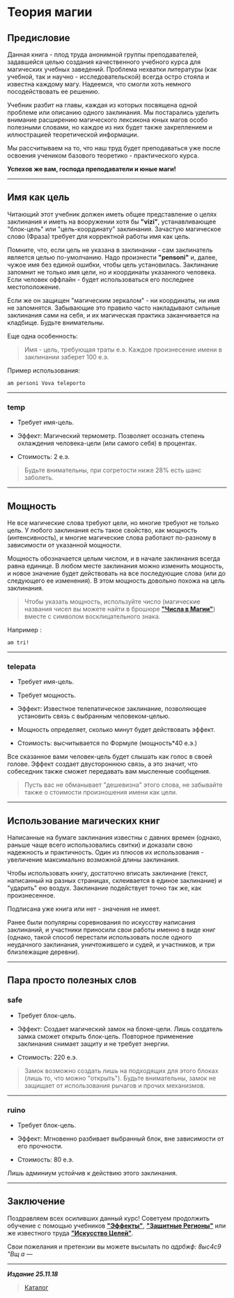 # Теория магии #

## Предисловие ##

Данная книга - плод труда анонимной группы преподавателей, задавшейся целью создания качественного учебного курса для магических учебных заведений. Проблема нехватки литературы (как учебной, так и научно - исследовательской) всегда остро стояла и известна каждому магу. Надеемся, что смогли хоть немного посодействовать ее решению.

Учебник разбит на главы, каждая из которых посвящена одной проблеме или описанию одного заклинания. Мы постарались уделить внимание расширению магического лексикона юных магов особо полезными словами, но каждое из них будет также закреплением и иллюстрацией теоретической информации.

Мы рассчитываем на то, что наш труд будет преподаваться уже после освоения учеником базового теоретико - практического курса.

**Успехов же вам, господа преподаватели и юные маги!**

***

## Имя как цель ##

Читающий этот учебник должен иметь общее представление о целях заклинания и иметь на вооружении хотя бы **"vizi"**, устанавливающее "блок-цель" или "цель-координату" заклинания. Зачастую магическое слово (Фраза) требует для корректной работы имя как цель.

Помните, что, если цель не указана в заклинании - сам заклинатель является целью по-умолчанию. Надо произнести **"pensoni"** и, далее, чужое имя без единой ошибки, чтобы цель установилась. Заклинание запомнит не только имя цели, но и координаты указанного человека. Если человек оффлайн - будет использоваться его последнее местоположение.

Если же он защищен "магическим зеркалом" - ни координаты, ни имя не запомнятся. Забывающие это правило часто накладывают сильные заклинания сами на себя, и их магическая практика заканчивается на кладбище. Будьте внимательны.

Еще одна особенность:

>Имя - цель, требующая траты е.э. Каждое произнесение имени в заклинании заберет  100 е.э.

Пример использования:

```cadabra
am personi Vova teleporto
```

***

### **temp** ###

* Требует имя-цель.

* Эффект: Магический термометр. Позволяет осознать степень охлаждения человека-цели (или самого себя) в процентах.

* Стоимость: 2 е.э.

>Будьте внимательны, при согретости ниже 28% есть шанс заболеть.

***

## Мощность ##

Не все магические слова требуют цели, но многие требуют не только цель. У любого заклинания есть такое свойство, как мощность (интенсивность), и многие магические слова работают по-разному в зависимости от указанной мощности.

Мощность обозначается целым числом, и в начале заклинания всегда равна единице. В любом месте заклинания можно изменить мощность, и новое значение будет действовать на все последующие слова (или до следующего ее изменения). В этом мощность довольно похожа на цель заклинания.

>Чтобы указать мощность, используйте число (магические названия чисел вы можете найти в брошюре [**"Числа в Магии"**](../Числа_в_магии/Числа_в_магии.md)) вместе с символом восклицательного знака.

Например :

```cadabra
am tri!
```

***

### telepata ###

* Требует имя-цель.

* Требует мощность.

* Эффект: Известное телепатическое заклинание, позволяющее установить связь с выбранным человеком-целью.

* Мощность определяет, сколько минут будет действовать эффект.

* Стоимость: высчитывается по Формуле (мощность*40 е.э.)

Все сказанное вами человек-цель будет слышать как голос в своей голове. Эффект создает двустороннюю связь, а это значит, что собеседник также сможет передавать вам мысленные сообщения.

>Пусть вас не обманывает "дешевизна" этого слова, не забывайте также о стоимости произношения имени как цели.

***

## Использование магических книг ##

Написанные на бумаге заклинания известны с давних времен (однако, раньше чаще всего использовались свитки) и доказали свою надежность и практичность. Один из плюсов их использования - увеличение максимально возможной длины заклинания.

Чтобы использовать книгу, достаточно вписать заклинание (текст, написанный на разных страницах, склеивается в единое заклинание) и "ударить" ею воздух. Заклинание подействует точно так же, как произнесенное.

Подписана уже книга или нет - значения не имеет.

Ранее были популярны соревнования по искусству написания заклинаний, и участники приносили свои работы именно в виде книг (однако, такой способ перестали использовать после одного неудачного заклинания, уничтожившего и судей, и участников, и три близлежащие деревни).

***

## Пара просто полезных слов ##

### **safe** ###

* Требует блок-цель.

* Эффект: Создает магический замок на блоке-цели. Лишь создатель замка сможет открыть блок-цель. Повторное применение заклинания снимает защиту и не требует энергии.

* Стоимость: 220 е.э.

>Замок возможно создать лишь на подходящих для этого блоках (лишь то, что можно "открыть"). Будьте внимательны, замок не защищает от использования рычагов и прочих механизмов.

***

### **ruino** ###

* Требует блок-цель.

* Эффект: Мгновенно разбивает выбранный блок, вне зависимости от его прочности.

* Стоимость: 80 е.э.

Лишь админиум устойчив к действию этого заклинания.

***

## Заключение ##

Поздравляем всех осиливших данный курс! Советуем продолжить обучение с помощью учебников [**"Эффекты"**](../Эффекты/Эффекты.md), [**"Защитные Регионы"**](../Защитные_регионы/Защитные_регионы.md) или же известного труда [**"Искусство Целей"**](../Искусство_Целей/Искусство_Целей.md).

Свои пожелания и претензии вы можете высылать по *адрбжф: 8ыс4с9 "Вщ а —*

***

***Издание 25.11.18***

>[Каталог](../navigation.md)
